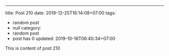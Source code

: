 ---
title: Post 210
date: 2019-12-25T16:14:08+07:00
tags:
  - random post
  - null
category:
  - random post
  - post has 0
updated: 2019-10-16T06:40:34+07:00

This is content of post 210
